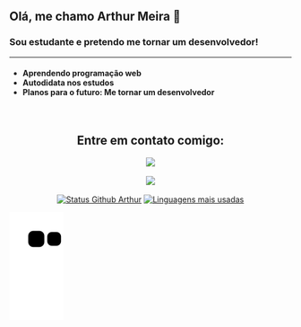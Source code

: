 <h2> Olá, me chamo Arthur Meira 👋 </h2>

### Sou estudante e pretendo me tornar um desenvolvedor!

<hr>

<h4> 
  
- Aprendendo programação web <br>
- Autodidata nos estudos <br>
- Planos para o futuro: Me tornar um desenvolvedor
  
</h4>

<br>

<div align="center">

<h2> Entre em contato comigo: </h2>
  
<a href="https://instagram.com/meiradev" rel="nofollow"><img src="https://camo.githubusercontent.com/acaa286597b43c96dc02b69b90de15a65c52063e31835b763a061cc815f64bac/68747470733a2f2f696d672e736869656c64732e696f2f62616467652f2d496e7374616772616d2d2532334534343035463f7374796c653d666f722d7468652d6261646765266c6f676f3d696e7374616772616d266c6f676f436f6c6f723d7768697465" data-canonical-src="https://img.shields.io/badge/-Instagram-%23E4405F?style=for-the-badge&amp;logo=instagram&amp;logoColor=white" style="max-width: 100%;"></a>

<a href="https://www.linkedin.com/in/arthur-meira-191737215/" rel="nofollow"><img src="https://camo.githubusercontent.com/c00f87aeebbec37f3ee0857cc4c20b21fefde8a96caf4744383ebfe44a47fe3f/68747470733a2f2f696d672e736869656c64732e696f2f62616467652f2d4c696e6b6564496e2d2532333030373742353f7374796c653d666f722d7468652d6261646765266c6f676f3d6c696e6b6564696e266c6f676f436f6c6f723d7768697465" data-canonical-src="https://img.shields.io/badge/-LinkedIn-%230077B5?style=for-the-badge&amp;logo=linkedin&amp;logoColor=white" style="max-width: 100%;"></a>

</div>


<div align="center" dir="auto">
  
<a target="_blank" rel="noopener noreferrer" href="[https://camo.githubusercontent.com/9d8ba7be9f8269c95bba166fc0a05cdd0b7cd10fe3361eee1fe7f8f659099ecc/68747470733a2f2f6769746875622d726561646d652d73746174732e76657263656c2e6170702f6170693f757365726e616d653d41647269616e6f42696e686172612673686f775f69636f6e733d74727565267468656d653d64726163756c61](https://github.com/arthurmeira)"><img width="450em" alt="Status Github Arthur" src="https://camo.githubusercontent.com/9d8ba7be9f8269c95bba166fc0a05cdd0b7cd10fe3361eee1fe7f8f659099ecc/68747470733a2f2f6769746875622d726561646d652d73746174732e76657263656c2e6170702f6170693f757365726e616d653d41647269616e6f42696e686172612673686f775f69636f6e733d74727565267468656d653d64726163756c61" data-canonical-src="https://github-readme-stats.vercel.app/api?username=arthurmeira&amp;show_icons=true&amp;theme=dracula" style="max-width: 100%;"></a>
<a target="_blank" rel="noopener noreferrer" href="https://camo.githubusercontent.com/12a8ce4d5b64d988d2647f139b6f15dcf89496080189a75228b63c0f7a04ed2a/68747470733a2f2f6769746875622d726561646d652d73746174732e76657263656c2e6170702f6170692f746f702d6c616e67732f3f757365726e616d653d41647269616e6f42696e68617261266c61796f75743d636f6d70616374267468656d653d64726163756c61"><img width="380em" alt="Linguagens mais usadas" src="https://camo.githubusercontent.com/12a8ce4d5b64d988d2647f139b6f15dcf89496080189a75228b63c0f7a04ed2a/68747470733a2f2f6769746875622d726561646d652d73746174732e76657263656c2e6170702f6170692f746f702d6c616e67732f3f757365726e616d653d41647269616e6f42696e68617261266c61796f75743d636f6d70616374267468656d653d64726163756c61" data-canonical-src="https://github-readme-stats.vercel.app/api/top-langs/?username=arthurmeira&amp;layout=compact&amp;theme=dracula" style="max-width: 100%;"></a>
  
</div>
  
  
<img src="https://github.com/arthurmeira/arthurmeira/raw/output/github-contribution-grid-snake.svg" alt="snake gif" style="max-width: 100%;">
